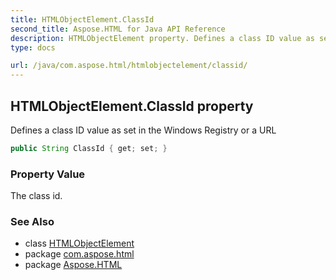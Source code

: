 ```yaml
---
title: HTMLObjectElement.ClassId
second_title: Aspose.HTML for Java API Reference
description: HTMLObjectElement property. Defines a class ID value as set in the Windows Registry or a URL
type: docs

url: /java/com.aspose.html/htmlobjectelement/classid/
---
```

## HTMLObjectElement.ClassId property

Defines a class ID value as set in the Windows Registry or a URL

```java
public String ClassId { get; set; }
```

### Property Value

The class id.

### See Also

* class [HTMLObjectElement](../)
* package [com.aspose.html](../../../com.aspose.html/)
* package [Aspose.HTML](../../../)
